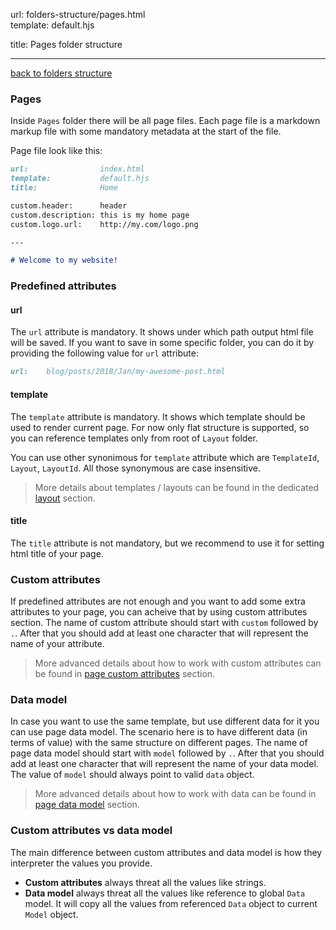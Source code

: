 url:        folders-structure/pages.html  
template:   default.hjs

title:      Pages folder structure

---

[back to folders structure](/folders-structure.html)

### Pages

Inside `Pages` folder there will be all page files. Each page file is a markdown markup file with some mandatory metadata at the start of the file.

Page file look like this:

```markdown
url:                index.html  
template:           default.hjs  
title:              Home  

custom.header:      header  
custom.description: this is my home page  
custom.logo.url:    http://my.com/logo.png  

---

# Welcome to my website!
```

### Predefined attributes

#### url

The `url` attribute is mandatory. It shows under which path output html file will be saved. If you want to save in some specific folder, you can do it by providing the following value for `url` attribute:

```markdown
url:    blog/posts/2018/Jan/my-awesome-post.html
```

#### template

The `template` attribute is mandatory. It shows which template should be used to render current page. For now only flat structure is supported, so you can reference templates only from root of `Layout` folder.

You can use other synonimous for `template` attribute which are `TemplateId`, `Layout`, `LayoutId`. All those synonymous are case insensitive.

> More details about templates / layouts can be found in the dedicated [layout](/folders-structure/layout.html) section.

#### title

The `title` attribute is not mandatory, but we recommend to use it for setting html title of your page.


### Custom attributes

If predefined attributes are not enough and you want to add some extra attributes to your page, you can acheive that by using custom attributes section. The name of custom attribute should start with `custom` followed by `.`. After that you should add at least one character that will represent the name of your attribute.

> More advanced details about how to work with custom attributes can be found in [page custom attributes](/folders-structure/pages/attributes.html) section.

### Data model

In case you want to use the same template, but use different data for it you can use page data model. The scenario here is to have different data (in terms of value) with the same structure on different pages. The name of page data model should start with `model` followed by `.`. After that you should add at least one character that will represent the name of your data model. The value of `model` should always point to valid `data` object.

> More advanced details about how to work with data can be found in [page data model](/folders-structure/pages/model.html) section.

### Custom attributes vs data model

The main difference between custom attributes and data model is how they interpreter the values you provide.
- **Custom attributes** always threat all the values like strings.
- **Data model** always threat all the values like reference to global `Data` model. It will copy all the values from referenced `Data` object to current `Model` object.